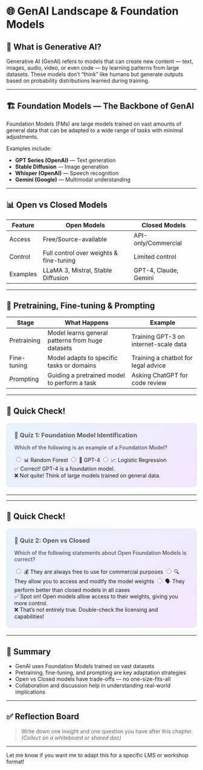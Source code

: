 # 🌐 GenAI Landscape & Foundation Models

## 📝 What is Generative AI?

Generative AI (GenAI) refers to models that can create new content — text, images, audio, video, or even code — by learning patterns from large datasets. These models don’t “think” like humans but generate outputs based on probability distributions learned during training.

---

## 🏗️ Foundation Models — The Backbone of GenAI

Foundation Models (FMs) are large models trained on vast amounts of general data that can be adapted to a wide range of tasks with minimal adjustments.

Examples include:

* **GPT Series (OpenAI)** — Text generation
* **Stable Diffusion** — Image generation
* **Whisper (OpenAI)** — Speech recognition
* **Gemini (Google)** — Multimodal understanding

---

## 📊 Open vs Closed Models

| Feature  | Open Models                             | Closed Models         |
| -------- | --------------------------------------- | --------------------- |
| Access   | Free/Source-available                   | API-only/Commercial   |
| Control  | Full control over weights & fine-tuning | Limited control       |
| Examples | LLaMA 3, Mistral, Stable Diffusion      | GPT-4, Claude, Gemini |

---

## 🔄 Pretraining, Fine-tuning & Prompting

| Stage       | What Happens                                     | Example                               |
| ----------- | ------------------------------------------------ | ------------------------------------- |
| Pretraining | Model learns general patterns from huge datasets | Training GPT-3 on internet-scale data |
| Fine-tuning | Model adapts to specific tasks or domains        | Training a chatbot for legal advice   |
| Prompting   | Guiding a pretrained model to perform a task     | Asking ChatGPT for code review        |

---

## 📝 Quick Check!

<!-- 🔍 Foundation Model Identification -->

<div style="background:linear-gradient(135deg,#e8f2ff 0%,#f5e6ff 100%);padding:20px;border-radius:10px;margin:20px 0;border:1px solid #d1e7dd;">

<h3 style="margin:0 0 8px;color:#5a5a5a;">📝 Quiz 1: Foundation Model Identification</h3>

<p style="color:#495057; font-weight:500;">
Which of the following is an example of a Foundation Model?
</p>

<div class="quiz-container-next-easy">
  <input type="radio" name="quiz-foundation-1" id="foundation-wrong1" class="quiz-radio-next-easy">
  <label for="foundation-wrong1" class="quiz-option-next-easy" data-correct="false">📊 Random Forest</label>

  <input type="radio" name="quiz-foundation-1" id="foundation-correct" class="quiz-radio-next-easy">
  <label for="foundation-correct" class="quiz-option-next-easy" data-correct="true">📝 GPT-4</label>

  <input type="radio" name="quiz-foundation-1" id="foundation-wrong2" class="quiz-radio-next-easy">
  <label for="foundation-wrong2" class="quiz-option-next-easy" data-correct="false">📈 Logistic Regression</label>

  <div class="feedback-next-easy" data-feedback="correct">✅ Correct! GPT-4 is a foundation model.</div>
  <div class="feedback-next-easy" data-feedback="wrong">❌ Not quite! Think of large models trained on general data.</div>
</div>
</div>

---
<!-- 
## 🧩 Activities for Peer Learning

### 🗺️ Activity 1 — **Model Map**

* Form small groups
* Each group picks a model type: LLM, Diffusion Model, Speech Model, Multimodal Model
* Research (or use provided materials) to fill out:

  * Model Name
  * Open or Closed
  * Known Use Case
  * Example Product using it
* Share with the class using sticky notes / whiteboard / Miro

---

### 🗣️ Activity 2 — **Open vs Closed Debate**

* Split into two teams
* Scenario: "You need to build a secure customer support chatbot for a bank."
* One team argues for Open Models, the other for Closed Models
* Discuss trade-offs on:

  * Privacy
  * Cost
  * Control
  * Performance
* End with a group reflection

---

## 💬 Discussion Prompt

> What are some risks of relying only on prompting with closed models in your industry?
> *(Share in small groups and report back)* -->

---

## 📝 Quick Check!

<!-- 🎯 Open vs Closed -->

<div style="background:linear-gradient(135deg,#e8f2ff 0%,#f5e6ff 100%);padding:20px;border-radius:10px;margin:20px 0;border:1px solid #d1e7dd;">

<h3 style="margin:0 0 8px;color:#5a5a5a;">📝 Quiz 2: Open vs Closed</h3>

<p style="color:#495057; font-weight:500;">
Which of the following statements about Open Foundation Models is correct?
</p>

<div class="quiz-container-next-easy">
  <input type="radio" name="quiz-open-closed" id="open-wrong1" class="quiz-radio-next-easy">
  <label for="open-wrong1" class="quiz-option-next-easy" data-correct="false">💰 They are always free to use for commercial purposes</label>

  <input type="radio" name="quiz-open-closed" id="open-correct" class="quiz-radio-next-easy">
  <label for="open-correct" class="quiz-option-next-easy" data-correct="true">🔍 They allow you to access and modify the model weights</label>

  <input type="radio" name="quiz-open-closed" id="open-wrong2" class="quiz-radio-next-easy">
  <label for="open-wrong2" class="quiz-option-next-easy" data-correct="false">🗣️ They perform better than closed models in all cases</label>

  <div class="feedback-next-easy" data-feedback="correct">✅ Spot on! Open models allow access to their weights, giving you more control.</div>
  <div class="feedback-next-easy" data-feedback="wrong">❌ That’s not entirely true. Double-check the licensing and capabilities!</div>
</div>
</div>

---

## 📌 Summary

* GenAI uses Foundation Models trained on vast datasets
* Pretraining, fine-tuning, and prompting are key adaptation strategies
* Open vs Closed models have trade-offs — no one-size-fits-all
* Collaboration and discussion help in understanding real-world implications

---

## ✅ Reflection Board

> Write down one insight and one question you have after this chapter.
> *(Collect on a whiteboard or shared doc)*

---

Let me know if you want me to adapt this for a specific LMS or workshop format!

